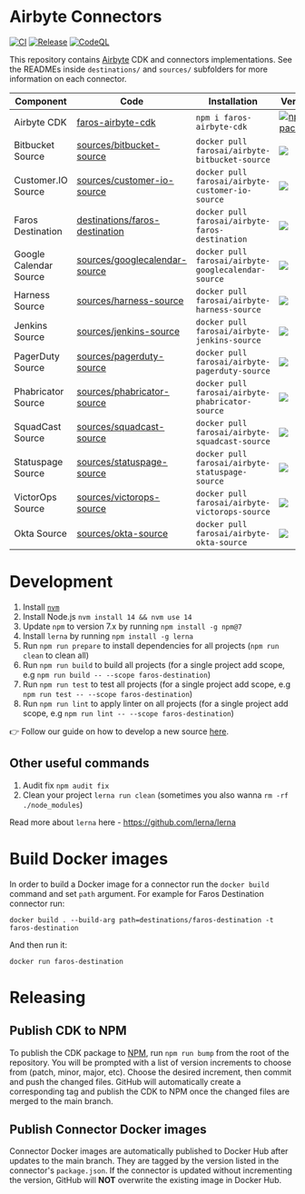# Airbyte Connectors


[![CI](https://github.com/faros-ai/airbyte-connectors/actions/workflows/ci.yml/badge.svg)](https://github.com/faros-ai/airbyte-connectors/actions/workflows/ci.yml) [![Release](https://github.com/faros-ai/airbyte-connectors/actions/workflows/release.yml/badge.svg)](https://github.com/faros-ai/airbyte-connectors/actions/workflows/release.yml) [![CodeQL](https://github.com/faros-ai/airbyte-connectors/actions/workflows/codeql-analysis.yml/badge.svg)](https://github.com/faros-ai/airbyte-connectors/actions/workflows/codeql-analysis.yml) 

This repository contains [Airbyte](https://airbyte.io/) CDK and connectors implementations.
See the READMEs inside `destinations/` and `sources/` subfolders for more information on each connector.

Component | Code | Installation | Version
----------|-----------|------|--------
Airbyte CDK | [faros-airbyte-cdk](faros-airbyte-cdk) | `npm i faros-airbyte-cdk` |[![npm package](https://img.shields.io/npm/v/faros-airbyte-cdk?color=blue&label=npm%20package)](https://www.npmjs.com/package/faros-airbyte-cdk)
Bitbucket Source | [sources/bitbucket-source](sources/bitbucket-source) | `docker pull farosai/airbyte-bitbucket-source` | [![](https://img.shields.io/github/v/tag/faros-ai/airbyte-connectors?label=)](https://hub.docker.com/orgs/farosai/repositories)
Customer.IO Source | [sources/customer-io-source](sources/customer-io-source) | `docker pull farosai/airbyte-customer-io-source` | [![](https://img.shields.io/github/v/tag/faros-ai/airbyte-connectors?label=)](https://hub.docker.com/orgs/farosai/repositories)
Faros Destination | [destinations/faros-destination](destinations/faros-destination) | `docker pull farosai/airbyte-faros-destination` | [![](https://img.shields.io/github/v/tag/faros-ai/airbyte-connectors?label=)](https://hub.docker.com/orgs/farosai/repositories)
Google Calendar Source | [sources/googlecalendar-source](sources/googlecalendar-source) | `docker pull farosai/airbyte-googlecalendar-source` | [![](https://img.shields.io/github/v/tag/faros-ai/airbyte-connectors?label=)](https://hub.docker.com/orgs/farosai/repositories)
Harness Source | [sources/harness-source](sources/harness-source) | `docker pull farosai/airbyte-harness-source` | [![](https://img.shields.io/github/v/tag/faros-ai/airbyte-connectors?label=)](https://hub.docker.com/orgs/farosai/repositories)
Jenkins Source | [sources/jenkins-source](sources/jenkins-source) | `docker pull farosai/airbyte-jenkins-source` | [![](https://img.shields.io/github/v/tag/faros-ai/airbyte-connectors?label=)](https://hub.docker.com/orgs/farosai/repositories)
PagerDuty Source | [sources/pagerduty-source](sources/pagerduty-source) | `docker pull farosai/airbyte-pagerduty-source` | [![](https://img.shields.io/github/v/tag/faros-ai/airbyte-connectors?label=)](https://hub.docker.com/orgs/farosai/repositories)
Phabricator Source | [sources/phabricator-source](sources/phabricator-source) | `docker pull farosai/airbyte-phabricator-source` | [![](https://img.shields.io/github/v/tag/faros-ai/airbyte-connectors?label=)](https://hub.docker.com/orgs/farosai/repositories)
SquadCast Source | [sources/squadcast-source](sources/squadcast-source) | `docker pull farosai/airbyte-squadcast-source` | [![](https://img.shields.io/github/v/tag/faros-ai/airbyte-connectors?label=)](https://hub.docker.com/orgs/farosai/repositories)
Statuspage Source | [sources/statuspage-source](sources/statuspage-source) | `docker pull farosai/airbyte-statuspage-source` | [![](https://img.shields.io/github/v/tag/faros-ai/airbyte-connectors?label=)](https://hub.docker.com/orgs/farosai/repositories)
VictorOps Source | [sources/victorops-source](sources/victorops-source) | `docker pull farosai/airbyte-victorops-source` | [![](https://img.shields.io/github/v/tag/faros-ai/airbyte-connectors?label=)](https://hub.docker.com/orgs/farosai/repositories)
Okta Source | [sources/okta-source](sources/okta-source) | `docker pull farosai/airbyte-okta-source` | [![](https://img.shields.io/github/v/tag/faros-ai/airbyte-connectors?label=)](https://hub.docker.com/orgs/farosai/repositories)


# Development

1. Install [`nvm`](https://github.com/nvm-sh/nvm#installing-and-updating)
2. Install Node.js `nvm install 14 && nvm use 14`
3. Update `npm` to version 7.x by running `npm install -g npm@7`
4. Install `lerna` by running `npm install -g lerna`
5. Run `npm run prepare` to install dependencies for all projects (`npm run clean` to clean all)
6. Run `npm run build` to build all projects (for a single project add scope, e.g `npm run build -- --scope faros-destination`)
7. Run `npm run test` to test all projects (for a single project add scope, e.g `npm run test -- --scope faros-destination`)
8. Run `npm run lint` to apply linter on all projects (for a single project add scope, e.g `npm run lint -- --scope faros-destination`)

👉 Follow our guide on how to develop a new source [here](https://github.com/faros-ai/airbyte-connectors/tree/main/sources#developing-an-airbyte-source).

## Other useful commands

1. Audit fix `npm audit fix`
2. Clean your project `lerna run clean` (sometimes you also wanna `rm -rf ./node_modules`)

Read more about `lerna` here - https://github.com/lerna/lerna

# Build Docker images

In order to build a Docker image for a connector run the `docker build` command and set `path` argument.
For example for Faros Destination connector run:

```shell
docker build . --build-arg path=destinations/faros-destination -t faros-destination
```

And then run it:
```shell
docker run faros-destination
```

# Releasing

## Publish CDK to NPM

To publish the CDK package to [NPM](https://www.npmjs.com), run `npm run bump` from the root of the
repository. You will be prompted with a list of version increments to choose
from (patch, minor, major, etc). Choose the desired increment, then commit and
push the changed files. GitHub will automatically create a corresponding tag and
publish the CDK to NPM once the changed files are merged to the main branch.

## Publish Connector Docker images

Connector Docker images are automatically published to Docker Hub after updates
to the main branch. They are tagged by the version listed in the connector's
`package.json`. If the connector is updated without incrementing the version,
GitHub will **NOT** overwrite the existing image in Docker Hub.
